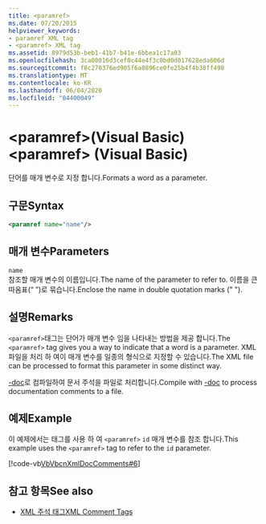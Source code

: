 ```yaml
---
title: <paramref>
ms.date: 07/20/2015
helpviewer_keywords:
- paramref XML tag
- <paramref> XML tag
ms.assetid: 8979d53b-beb1-41b7-b41e-6bbea1c17a03
ms.openlocfilehash: 3ca08016d3cef0c44e4f3c0bd0d017628eda606d
ms.sourcegitcommit: f8c270376ed905f6a8896ce0fe25b4f4b38ff498
ms.translationtype: MT
ms.contentlocale: ko-KR
ms.lasthandoff: 06/04/2020
ms.locfileid: "84400049"
---
```

# <a name="paramref-visual-basic"></a><span data-ttu-id="ea966-101">\<paramref>(Visual Basic)</span><span class="sxs-lookup"><span data-stu-id="ea966-101">\<paramref> (Visual Basic)</span></span>
<span data-ttu-id="ea966-102">단어를 매개 변수로 지정 합니다.</span><span class="sxs-lookup"><span data-stu-id="ea966-102">Formats a word as a parameter.</span></span>  
  
## <a name="syntax"></a><span data-ttu-id="ea966-103">구문</span><span class="sxs-lookup"><span data-stu-id="ea966-103">Syntax</span></span>  
  
```xml  
<paramref name="name"/>  
```  
  
## <a name="parameters"></a><span data-ttu-id="ea966-104">매개 변수</span><span class="sxs-lookup"><span data-stu-id="ea966-104">Parameters</span></span>  
 `name`  
 <span data-ttu-id="ea966-105">참조할 매개 변수의 이름입니다.</span><span class="sxs-lookup"><span data-stu-id="ea966-105">The name of the parameter to refer to.</span></span> <span data-ttu-id="ea966-106">이름을 큰따옴표(“ ”)로 묶습니다.</span><span class="sxs-lookup"><span data-stu-id="ea966-106">Enclose the name in double quotation marks (" ").</span></span>  
  
## <a name="remarks"></a><span data-ttu-id="ea966-107">설명</span><span class="sxs-lookup"><span data-stu-id="ea966-107">Remarks</span></span>  
 <span data-ttu-id="ea966-108">`<paramref>`태그는 단어가 매개 변수 임을 나타내는 방법을 제공 합니다.</span><span class="sxs-lookup"><span data-stu-id="ea966-108">The `<paramref>` tag gives you a way to indicate that a word is a parameter.</span></span> <span data-ttu-id="ea966-109">XML 파일을 처리 하 여이 매개 변수를 일종의 형식으로 지정할 수 있습니다.</span><span class="sxs-lookup"><span data-stu-id="ea966-109">The XML file can be processed to format this parameter in some distinct way.</span></span>  
  
 <span data-ttu-id="ea966-110">[-doc](../../reference/command-line-compiler/doc.md)로 컴파일하여 문서 주석을 파일로 처리합니다.</span><span class="sxs-lookup"><span data-stu-id="ea966-110">Compile with [-doc](../../reference/command-line-compiler/doc.md) to process documentation comments to a file.</span></span>  
  
## <a name="example"></a><span data-ttu-id="ea966-111">예제</span><span class="sxs-lookup"><span data-stu-id="ea966-111">Example</span></span>  
 <span data-ttu-id="ea966-112">이 예제에서는 태그를 사용 하 여 `<paramref>` `id` 매개 변수를 참조 합니다.</span><span class="sxs-lookup"><span data-stu-id="ea966-112">This example uses the `<paramref>` tag to refer to the `id` parameter.</span></span>  
  
 [!code-vb[VbVbcnXmlDocComments#6](~/samples/snippets/visualbasic/VS_Snippets_VBCSharp/VbVbcnXmlDocComments/VB/Class1.vb#6)]  
  
## <a name="see-also"></a><span data-ttu-id="ea966-113">참고 항목</span><span class="sxs-lookup"><span data-stu-id="ea966-113">See also</span></span>

- [<span data-ttu-id="ea966-114">XML 주석 태그</span><span class="sxs-lookup"><span data-stu-id="ea966-114">XML Comment Tags</span></span>](index.md)
